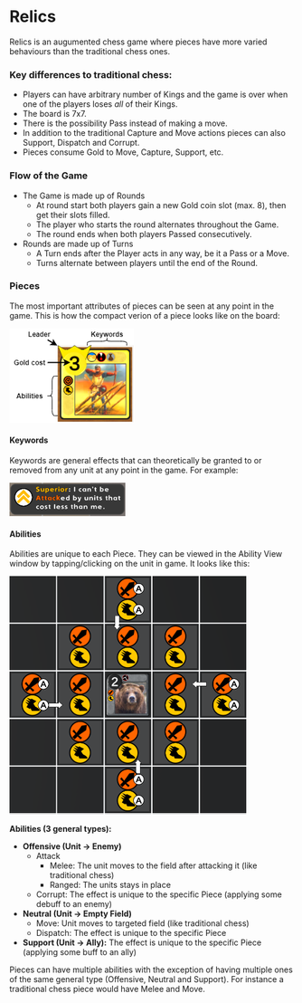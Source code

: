 # Relics

Relics is an augumented chess game where pieces have more varied behaviours than the traditional chess ones.

### Key differences to traditional chess:
* Players can have arbitrary number of Kings and the game is over when one of the players loses _all_ of their Kings.
* The board is 7x7.
* There is the possibility Pass instead of making a move.
* In addition to the traditional Capture and Move actions pieces can also Support, Dispatch and Corrupt.
* Pieces consume Gold to Move, Capture, Support, etc.

### Flow of the Game
* The Game is made up of Rounds
  * At round start both players gain a new Gold coin slot (max. 8), then get their slots filled.
  * The player who starts the round alternates throughout the Game.
  * The round ends when both players Passed consecutively.
* Rounds are made up of Turns
  * A Turn ends after the Player acts in any way, be it a Pass or a Move.
  * Turns alternate between players until the end of the Round.

### Pieces
The most important attributes of pieces can be seen at any point in the game. This is how the compact verion of a piece looks like on the board:

![Legend](exp.png)

#### Keywords
Keywords are general effects that can theoretically be granted to or removed from any unit at any point in the game. For example:

![Legend](example_keyword.png)

#### Abilities
Abilities are unique to each Piece. They can be viewed in the Ability View window by tapping/clicking on the unit in game. It looks like this:

![Legend](ability_view.png)

**Abilities (3 general types):**
* **Offensive (Unit -> Enemy)** 
  * Attack
    * Melee: The unit moves to the field after attacking it (like traditional chess)
    * Ranged: The units stays in place 
  * Corrupt: The effect is unique to the specific Piece (applying some debuff to an enemy) 
* **Neutral (Unit -> Empty Field)**
  * Move: Unit moves to targeted field (like traditional chess)
  * Dispatch: The effect is unique to the specific Piece
* **Support (Unit -> Ally):** The effect is unique to the specific Piece (applying some buff to an ally)

Pieces can have multiple abilities with the exception of having multiple ones of the same general type (Offensive, Neutral and Support). For instance a traditional chess piece would have Melee and Move.
